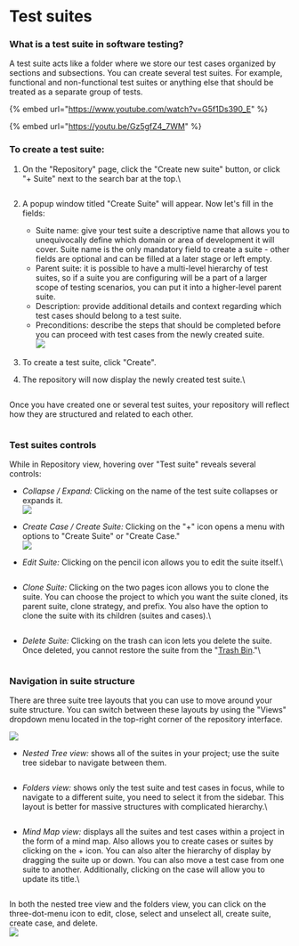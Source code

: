# Test suites

### What is a test suite in software testing?

A test suite acts like a folder where we store our test cases organized by sections and subsections. You can create several test suites. For example, functional and non-functional test suites or anything else that should be treated as a separate group of tests.

{% embed url="https://www.youtube.com/watch?v=G5f1Ds390_E" %}

{% embed url="https://youtu.be/Gz5gfZ4_7WM" %}

### **To create a test suite:**

1.  On the "Repository" page, click the "Create new suite" button, or click "+ Suite" next to the search bar at the top.\


    <figure><img src="https://qase.intercom-attachments-7.com/i/o/597420266/bd386696109eff5ddc570d6b/jTxtjwLUluuGX1AQ9cuK2WOzDFu8CrrP9PM3UzS-oQkOp1RYjBcmzPHHX5LVQzS-BU0K9lO6J7QxLXGvfEtnNXfnOcABRqvVNyRF2-fafAJQEha1gpWfUPGhHu8Ejx2MNki9wRPuEjWkFoldxQMivKGTz_6Wv7rPepye-px8UK9dJxuHN5FeKxnt8g" alt=""><figcaption></figcaption></figure>
2. A popup window titled "Create Suite" will appear. Now let's fill in the fields:
   * Suite name: give your test suite a descriptive name that allows you to unequivocally define which domain or area of development it will cover. Suite name is the only mandatory field to create a suite - other fields are optional and can be filled at a later stage or left empty.
   * Parent suite: it is possible to have a multi-level hierarchy of test suites, so if a suite you are configuring will be a part of a larger scope of testing scenarios, you can put it into a higher-level parent suite.
   * Description: provide additional details and context regarding which test cases should belong to a test suite.
   * Preconditions: describe the steps that should be completed before you can proceed with test cases from the newly created suite.\
     [![](https://qase.intercom-attachments-7.com/i/o/597420271/71cba06887c58ddcf4eb06c4/YSDIpfhftkdvSOpMc15\_mvfSp8iwcrry0-Ft4mJCZPiQw8Fe\_98guvwk87CSqZbcDqZN-fu1RxIcwa2N0LfwX\_QET4va08b9xpgZ8GLPnqGZebrvvAF\_VxovIgFka0\_2Lr\_pib8XSDJAZUTn4zEwNKL9xm-oSFTxSexCMRrmTpjinWhOmaKM0f\_mEg)](https://qase.intercom-attachments-7.com/i/o/597420271/71cba06887c58ddcf4eb06c4/YSDIpfhftkdvSOpMc15\_mvfSp8iwcrry0-Ft4mJCZPiQw8Fe\_98guvwk87CSqZbcDqZN-fu1RxIcwa2N0LfwX\_QET4va08b9xpgZ8GLPnqGZebrvvAF\_VxovIgFka0\_2Lr\_pib8XSDJAZUTn4zEwNKL9xm-oSFTxSexCMRrmTpjinWhOmaKM0f\_mEg)
3. To create a test suite, click "Create".
4.  The repository will now display the newly created test suite.\


    <figure><img src="https://qase.intercom-attachments-7.com/i/o/597420280/0d5db0fc0c502949be8d99eb/855c50KLt7wgszKz6U-aBZMCOFgYKXPkvK7Ss7O1j6zZnQ4yfzJrArUGAiwEdMTP_PqBL2EBZYwfpcVAs4HtqmjsN26g6Vv3HyRWLEh5eM0C-ZSepP_y-XSFG3sftObpnG2-uY8YOB7pFRa1bNKDNs-T-7zR_dMTl_QwSlm2vA2DCm3R524-yrMHIA" alt=""><figcaption></figcaption></figure>

Once you have created one or several test suites, your repository will reflect how they are structured and related to each other.

<figure><img src="https://qase.intercom-attachments-7.com/i/o/595235012/dfdcbe1044e27d478bfb5714/hlWTKJli8CYEId0spMk-3kOM6WjlE_QlH-q91yH5-ghuEdXe1H_CpWY_4EkI3BzMUvLbd-2M6uJCnIyhCb18zepblH9O2iKCaSv7Ea7CNtDhUbR5UTIWc0QiEYpUhHzucyjd6_odBrdzWCm4IFqNbNtrkDHEtEFD3C3CRhD0EqRv9exzEc_SJtZ9fw" alt=""><figcaption></figcaption></figure>

### Test suites controls

While in Repository view, hovering over "Test suite" reveals several controls:

* _Collapse / Expand:_ Clicking on the name of the test suite collapses or expands it.\
  [![](https://qase.intercom-attachments-7.com/i/o/595235018/48999971614bcb3e4aee497b/Qkeg6lDI1GaC0FSUkr50d-CVg7ZZSudfAv8mA\_bbwlZu\_Zi3EMEGnizROkjoZwWC0FQ-yyfSjNSc7h3ZVYSpVuaEnHFk9aVZrnEkUCcKfJKakcKg35qHKobfiAOsV3oA\_VIg\_TbDX\_rjQ13ydJ19VefOErpp6asXXzQuox54EX7ymjPcaCS8CCIgqw)](https://qase.intercom-attachments-7.com/i/o/595235018/48999971614bcb3e4aee497b/Qkeg6lDI1GaC0FSUkr50d-CVg7ZZSudfAv8mA\_bbwlZu\_Zi3EMEGnizROkjoZwWC0FQ-yyfSjNSc7h3ZVYSpVuaEnHFk9aVZrnEkUCcKfJKakcKg35qHKobfiAOsV3oA\_VIg\_TbDX\_rjQ13ydJ19VefOErpp6asXXzQuox54EX7ymjPcaCS8CCIgqw)
* _Create Case / Create Suite:_ Clicking on the "+" icon opens a menu with options to "Create Suite" or "Create Case."\
  [![](https://qase.intercom-attachments-7.com/i/o/595235029/2b3821b5b1154f0673c0313c/W2bBcpquadbeC9QVz2SbocViWgedHUaprvPyuqWqBiFLr0Snyus\_8bmNL\_PbI4Ew9YIUnweZzWxBONxjHgJtjbjg2ApKAZlmUQIBo2VscC6WMM0RKXj4E5A2nE5NK5LmRUvaLIUStyPYZ5ShLMhr6ElulfjDuNF4pxfu\_JM\_Tq9zqXaJ2e6m6HAiAQ)](https://qase.intercom-attachments-7.com/i/o/595235029/2b3821b5b1154f0673c0313c/W2bBcpquadbeC9QVz2SbocViWgedHUaprvPyuqWqBiFLr0Snyus\_8bmNL\_PbI4Ew9YIUnweZzWxBONxjHgJtjbjg2ApKAZlmUQIBo2VscC6WMM0RKXj4E5A2nE5NK5LmRUvaLIUStyPYZ5ShLMhr6ElulfjDuNF4pxfu\_JM\_Tq9zqXaJ2e6m6HAiAQ)
*   _Edit Suite:_ Clicking on the pencil icon allows you to edit the suite itself.\


    <figure><img src="https://qase.intercom-attachments-7.com/i/o/595235044/0869cb2ab731a54ea2ff7351/odbJo_-fTCmMzvDRrzFfzemM9kt5DzdREnA7ul_baRKdXULZCXtk1bWt0OQxydZwW2Rc0lFQeMqrXDxZiEhJiMmbb5wxVIA8YPycmx-ynIF4CPPP0p6_EuX9_TuL2kNmCNabgbKYe0zIRwDnSqj2QE5fzv60Es8zhMOrgCVIkO5LKpP9-4RoEMJ-Zg" alt=""><figcaption></figcaption></figure>
*   _Clone Suite:_ Clicking on the two pages icon allows you to clone the suite. You can choose the project to which you want the suite cloned, its parent suite, clone strategy, and prefix. You also have the option to clone the suite with its children (suites and cases).\


    <figure><img src="https://qase.intercom-attachments-7.com/i/o/595235053/7124aa2ce590b1a2cfb6f280/y9DkFx4uySrfrXYMr7kMrM3HY7H_ZONfUm3SZezZd3iZZkqQNkXo49xoxdrgWrg9h7A3FeL28Il5g8DoM2uWEhrZpUPvvhBJZhDgHh_FmA0HZ2_YiL03ydvVxdftwQ5LDmXFd65pxbQwP3aooIRQbEvm6Qa7ywOwodxJZUgthok_9NZ_znauAopJ2w" alt=""><figcaption></figcaption></figure>
*   _Delete Suite:_ Clicking on the trash can icon lets you delete the suite. Once deleted, you cannot restore the suite from the "[Trash Bin](https://docs.google.com/document/d/177K4qifjuaqi\_XumMX6ZBj81x-NE1j5U3eSY6ldOC6A/edit)."\


    <figure><img src="https://qase.intercom-attachments-7.com/i/o/595235056/3c9fe5c4ccdc87d34c4fcdd5/DZPlVG1r-6biHesAN_jcHoRbBVdxx7N5KhgxpIUS2RJF_WXw-nQp08wdsIuvsBIBx-xdjxJOcnXWe3zKodZmCPglK5utz81MKZwgiGfuKHAnWwzf5I5MYAGGLg3pZjG0b3XNVYFDOgujG7FAPVZ5jTkcFnnxzsdYs3jNR0bQA9ZkAP7FxttFgjYwHQ" alt=""><figcaption></figcaption></figure>

### Navigation in suite structure

There are three suite tree layouts that you can use to move around your suite structure. You can switch between these layouts by using the "Views" dropdown menu located in the top-right corner of the repository interface.

[![](https://qase.intercom-attachments-7.com/i/o/595235064/62ce8efcbdd9ca0fa49eebe6/cVXPaAsOTKZqMZxugJ2vRgc79PLTOCeysHkB1PFxi8QUhn-AtSCZpzf-8EjsBlKuQEE7hfbaGRrpxK1rYmmvj\_YNBG2GIkG42vkpBOnl2tvvn43PVXWkc2pZDXRcfwzVemNEPbBaEN7nlxmLU-gIt-zOjCXjvNSkX0Yvm9ursboIS4E-TJJVL0MYdQ)](https://qase.intercom-attachments-7.com/i/o/595235064/62ce8efcbdd9ca0fa49eebe6/cVXPaAsOTKZqMZxugJ2vRgc79PLTOCeysHkB1PFxi8QUhn-AtSCZpzf-8EjsBlKuQEE7hfbaGRrpxK1rYmmvj\_YNBG2GIkG42vkpBOnl2tvvn43PVXWkc2pZDXRcfwzVemNEPbBaEN7nlxmLU-gIt-zOjCXjvNSkX0Yvm9ursboIS4E-TJJVL0MYdQ)

*   _Nested Tree view:_ shows all of the suites in your project; use the suite tree sidebar to navigate between them.

    <figure><img src="https://qase.intercom-attachments-7.com/i/o/595235075/413b6869932b3428ef86eda4/l_gdYf2ltT1vpNVTegFoRvvym8zYLYttbvoO4Y_lUen-sXaA8fdgIXU7y-AnltvPLgBqGQ24wTj2BXVL2zZNf_dXK0OgPJcbgmPmpEwSETNgCa-1Hurj9mGszKbsf8xhmC8u6I_864pIt_7P6b83Pk_hob5hM1EYkd7SuMBr8ItLp2qkTnGFCky7EA" alt=""><figcaption></figcaption></figure>
*   _Folders view:_ shows only the test suite and test cases in focus, while to navigate to a different suite, you need to select it from the sidebar. This layout is better for massive structures with complicated hierarchy.\


    <figure><img src="https://qase.intercom-attachments-7.com/i/o/595235085/13879baa8e9613664749e5c9/kFLm2-AXWhTBaqbw2GJ0gGVJlAM1aP6a6Zqsa6PIk20IwfelQq6HmbR-3NlY18AVJ5yz1bwAYKWioeEVZ1IIjSR8AuxAWx4iC-gsv15t3H7HKDOTHNBULdUAllK_V9IzrdqOIOtkcDC3_Wsjs7Bt6CpoUvPHKW6s17mnW3pBSJ5cnNCQ7rbTOR_alw" alt=""><figcaption></figcaption></figure>
*   _Mind Map view:_ displays all the suites and test cases within a project in the form of a mind map. Also allows you to create cases or suites by clicking on the + icon. You can also alter the hierarchy of display by dragging the suite up or down. You can also move a test case from one suite to another. Additionally, clicking on the case will allow you to update its title.\


    <figure><img src="https://qase.intercom-attachments-7.com/i/o/595235100/ee324eaafce2aa7ca1639585/w2TVOkxkITYhXIJ23sb3_8oFxuXkRg29Fy-2WWLxXjHuBMvUmZIUyns-u9g95b_M-K0jLS8_gkbyruqCQsvgRl6cbaLaseub-BdmmQHNtheSv37kAGjCQFzHh8Pb8bVXwxdaamvWp1L1OdxBOXMgNgR8HpIVHrrdWYwAeOChQnEO98rvl7MIfTJMsg" alt=""><figcaption></figcaption></figure>

In both the nested tree view and the folders view, you can click on the three-dot-menu icon to edit, close, select and unselect all, create suite, create case, and delete.\
[![](https://qase.intercom-attachments-7.com/i/o/595235110/01261a556674548aa2f2e629/EYftJ0BAW0hwf5d-QktQqiKnIT8-B9veKSpiusN-XjmknNY7CqFCf1Vzsvtt6E6A6SqQTgZePk4ONFVdL75EoZeD\_GJ3oiunL-7xIVVVAMOCAkE9EJXj7Q4eMS8Hquj6GeVnSyGmZITZ8XDrNu5FSfRLCXIF4ZCwB7hcLP7nKWCH6LO7Jwc316bNsw)](https://qase.intercom-attachments-7.com/i/o/595235110/01261a556674548aa2f2e629/EYftJ0BAW0hwf5d-QktQqiKnIT8-B9veKSpiusN-XjmknNY7CqFCf1Vzsvtt6E6A6SqQTgZePk4ONFVdL75EoZeD\_GJ3oiunL-7xIVVVAMOCAkE9EJXj7Q4eMS8Hquj6GeVnSyGmZITZ8XDrNu5FSfRLCXIF4ZCwB7hcLP7nKWCH6LO7Jwc316bNsw)



